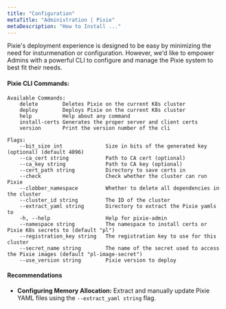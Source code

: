 ```yaml
---
title: "Configuration"
metaTitle: "Administration | Pixie"
metaDescription: "How to Install ..."
---
```


Pixie's deployment experience is designed to be easy by minimizing the need for insturmenation or configuration. However, we'd like to empower Admins with a powerful CLI to configure and manage the Pixie system to best fit their needs. 


#### Pixie CLI Commands:

```
Available Commands:
    delete        Deletes Pixie on the current K8s cluster
    deploy        Deploys Pixie on the current K8s cluster
    help          Help about any command
    install-certs Generates the proper server and client certs
    version       Print the version number of the cli

Flags:
    --bit_size int              Size in bits of the generated key (optional) (default 4096)
    --ca_cert string            Path to CA cert (optional)
    --ca_key string             Path to CA key (optional)
    --cert_path string          Directory to save certs in
    --check                     Check whether the cluster can run Pixie
    --clobber_namespace         Whether to delete all dependencies in the cluster
    --cluster_id string         The ID of the cluster
    --extract_yaml string       Directory to extract the Pixie yamls to
    -h, --help                  Help for pixie-admin
    --namespace string          The namespace to install certs or Pixie K8s secrets to (default "pl")
    --registration_key string   The registration key to use for this cluster
    --secret_name string        The name of the secret used to access the Pixie images (default "pl-image-secret")
    --use_version string        Pixie version to deploy
```

#### Recommendations

- **Configuring Memory Allocation:** Extract and manually update Pixie YAML files using the  `--extract_yaml string` flag. 
